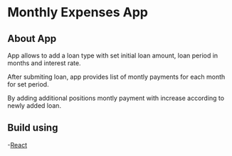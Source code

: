 # Monthly Expenses App

## About App

App allows to add a loan type with set initial loan amount, loan period in months and interest rate.

After submiting loan, app provides list of montly payments for each month for set period. 

By adding additional positions montly payment with increase according to newly added loan.

## Build using

-[React](https://reactjs.org/)

